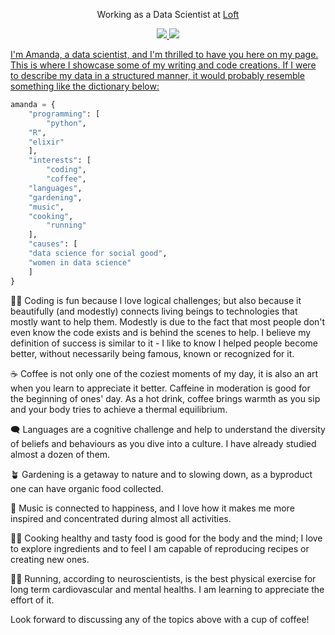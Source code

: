 <p align='center'> Working as a Data Scientist at <a href="http://loft.com.br"> Loft </a></p>

<p align="center">
    <a href="https://linkedin.com/in/amanda-ferraboli/">
            <img src="https://img.shields.io/badge/-amanda.ferraboli-0077B5?style=flat&logo=Linkedin&logoColor=white"/>
    <a href="https://medium.com/@amanda.ferraboli">
	<img src="https://img.shields.io/badge/-amanda.ferraboli-black?style=flat&logo=Medium&logoColor=white"/>
    
</p>

I'm Amanda, a data scientist, and I'm thrilled to have you here on my page. This is where I showcase some of my writing and code creations. 
If I were to describe my data in a structured manner, it would probably resemble something like the dictionary below:

```python
amanda = {
    "programming": [
    	"python",
	"R", 
	"elixir"
    ],
    "interests": [
        "coding",
        "coffee",
	"languages", 
	"gardening", 
	"music",
	"cooking",
        "running"
    ],
    "causes": [
	"data science for social good", 
	"women in data science"
    ]
}
```

👩‍💻
Coding is fun because I love logical challenges; but also because it beautifully (and modestly) connects living beings to technologies that mostly want to help them. Modestly is due to the fact that most people don't even know the code exists and is behind the scenes to help. I believe my definition of success is similar to it - I like to know I helped people become better, without necessarily being famous, known or recognized for it. 

☕
Coffee is not only one of the coziest moments of my day, it is also an art when you learn to appreciate it better. Caffeine in moderation is good for the beginning of ones' day. As a hot drink, coffee brings warmth as you sip and your body tries to achieve a thermal equilibrium.

🗨️
Languages are a cognitive challenge and help to understand the diversity of beliefs and behaviours as you dive into a culture. I have already studied almost a dozen of them. 

🪴
Gardening is a getaway to nature and to slowing down, as a byproduct one can have organic food collected. 

🎵
Music is connected to happiness, and I love how it makes me more inspired and concentrated during almost all activities.

🧑‍🍳
Cooking healthy and tasty food is good for the body and the mind; I love to explore ingredients and to feel I am capable of reproducing recipes or creating new ones.

🏃‍♀️
Running, according to neuroscientists, is the best physical exercise for long term cardiovascular and mental healths. I am learning to appreciate the effort of it.


Look forward to discussing any of the topics above with a cup of coffee!
